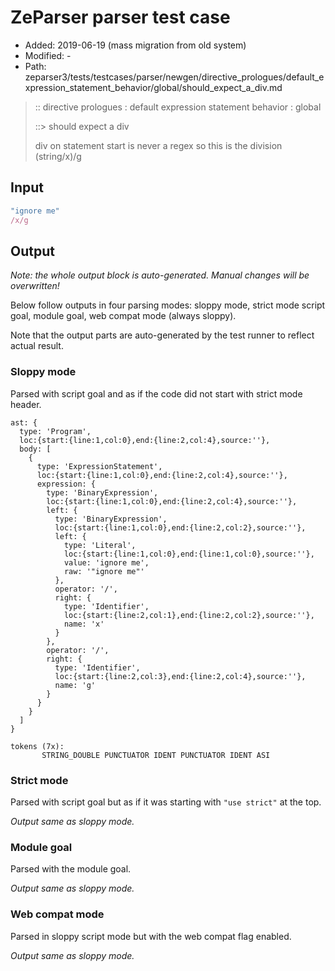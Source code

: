 # ZeParser parser test case

- Added: 2019-06-19 (mass migration from old system)
- Modified: -
- Path: zeparser3/tests/testcases/parser/newgen/directive_prologues/default_expression_statement_behavior/global/should_expect_a_div.md

> :: directive prologues : default expression statement behavior : global
>
> ::> should expect a div
>
> div on statement start is never a regex so this is the division (string/x)/g

## Input

`````js
"ignore me"
/x/g
`````

## Output

_Note: the whole output block is auto-generated. Manual changes will be overwritten!_

Below follow outputs in four parsing modes: sloppy mode, strict mode script goal, module goal, web compat mode (always sloppy).

Note that the output parts are auto-generated by the test runner to reflect actual result.

### Sloppy mode

Parsed with script goal and as if the code did not start with strict mode header.

`````
ast: {
  type: 'Program',
  loc:{start:{line:1,col:0},end:{line:2,col:4},source:''},
  body: [
    {
      type: 'ExpressionStatement',
      loc:{start:{line:1,col:0},end:{line:2,col:4},source:''},
      expression: {
        type: 'BinaryExpression',
        loc:{start:{line:1,col:0},end:{line:2,col:4},source:''},
        left: {
          type: 'BinaryExpression',
          loc:{start:{line:1,col:0},end:{line:2,col:2},source:''},
          left: {
            type: 'Literal',
            loc:{start:{line:1,col:0},end:{line:1,col:0},source:''},
            value: 'ignore me',
            raw: '"ignore me"'
          },
          operator: '/',
          right: {
            type: 'Identifier',
            loc:{start:{line:2,col:1},end:{line:2,col:2},source:''},
            name: 'x'
          }
        },
        operator: '/',
        right: {
          type: 'Identifier',
          loc:{start:{line:2,col:3},end:{line:2,col:4},source:''},
          name: 'g'
        }
      }
    }
  ]
}

tokens (7x):
       STRING_DOUBLE PUNCTUATOR IDENT PUNCTUATOR IDENT ASI
`````

### Strict mode

Parsed with script goal but as if it was starting with `"use strict"` at the top.

_Output same as sloppy mode._

### Module goal

Parsed with the module goal.

_Output same as sloppy mode._

### Web compat mode

Parsed in sloppy script mode but with the web compat flag enabled.

_Output same as sloppy mode._

